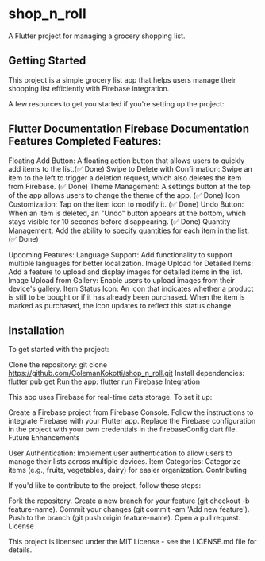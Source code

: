 # shop_n_roll

A Flutter project for managing a grocery shopping list.

## Getting Started

This project is a simple grocery list app that helps users manage their shopping list efficiently with Firebase integration.

A few resources to get you started if you're setting up the project:

## Flutter Documentation Firebase Documentation Features Completed Features:

Floating Add Button: A floating action button that allows users to quickly add items to the list.(✅ Done)
Swipe to Delete with Confirmation: Swipe an item to the left to trigger a deletion request, which also deletes the item from Firebase. (✅ Done)
Theme Management: A settings button at the top of the app allows users to change the theme of the app. (✅ Done)
Icon Customization: Tap on the item icon to modify it. (✅ Done) 
Undo Button: When an item is deleted, an "Undo" button appears at the bottom, which stays visible for 10 seconds before disappearing. (✅ Done) 
Quantity Management: Add the ability to specify quantities for each item in the list. (✅ Done)

Upcoming Features:
Language Support: Add functionality to support multiple languages for better localization. 
Image Upload for Detailed Items: Add a feature to upload and display images for detailed items in the list.
Image Upload from Gallery: Enable users to upload images from their device's gallery. 
Item Status Icon: An icon that indicates whether a product is still to be bought or if it has already been purchased.
When the item is marked as purchased, the icon updates to reflect this status change. 

## Installation

To get started with the project:

Clone the repository: git clone https://github.com/ColemanKokotti/shop_n_roll.git
Install dependencies: flutter pub get Run the app: flutter run Firebase Integration

This app uses Firebase for real-time data storage. To set it up:

Create a Firebase project from Firebase Console. Follow the instructions to integrate Firebase with your Flutter app. Replace the Firebase configuration in the project with your own credentials in the firebaseConfig.dart file. Future Enhancements

User Authentication: Implement user authentication to allow users to manage their lists across multiple devices. Item Categories: Categorize items (e.g., fruits, vegetables, dairy) for easier organization. Contributing

If you'd like to contribute to the project, follow these steps:

Fork the repository. Create a new branch for your feature (git checkout -b feature-name). Commit your changes (git commit -am 'Add new feature'). Push to the branch (git push origin feature-name). Open a pull request. License

This project is licensed under the MIT License - see the LICENSE.md file for details.